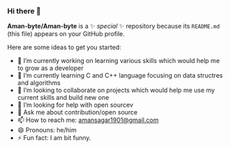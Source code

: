 ### Hi there 👋

**Aman-byte/Aman-byte** is a ✨ _special_ ✨ repository because its `README.md` (this file) appears on your GitHub profile.

Here are some ideas to get you started:

- 🔭 I’m currently working on learning various skills which would help me to grow as a developer
- 🌱 I’m currently learning C and C++ language focusing on data structres and algorithms
- 👯 I’m looking to collaborate on projects which would help me use my current skills and build new one
- 🤔 I’m looking for help with open sourcev
- 💬 Ask me about contribution/open source
- 📫 How to reach me: amansagar1901@gmail.com
- 😄 Pronouns: he/him
- ⚡ Fun fact: I am bit funny.


